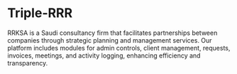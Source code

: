 # Triple-RRR
RRKSA is a Saudi consultancy firm that facilitates partnerships between companies through strategic planning and management services. Our platform includes modules for admin controls, client management, requests, invoices, meetings, and activity logging, enhancing efficiency and transparency.
